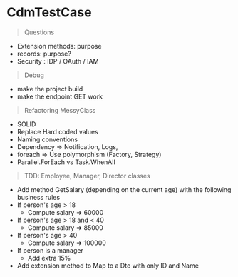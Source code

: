 # CdmTestCase
> Questions

- Extension methods: purpose
- records: purpose?
- Security : IDP / OAuth / IAM

> Debug

- make the project build
- make the endpoint GET work

> Refactoring MessyClass

- SOLID
- Replace Hard coded values
- Naming conventions
- Dependency => Notification, Logs, 
- foreach => Use polymorphism (Factory, Strategy)
- Parallel.ForEach vs Task.WhenAll

> TDD: Employee, Manager, Director classes
 - Add method GetSalary (depending on the current age) with the following business rules
 - If person's age > 18
   - Compute salary => 60000
 - If person's age > 18 and < 40
   - Compute salary => 85000
 - If person's age > 40
   - Compute salary => 100000
 - If person is a manager
   - Add extra 15%
 - Add extension method to Map to a Dto with only ID and Name
